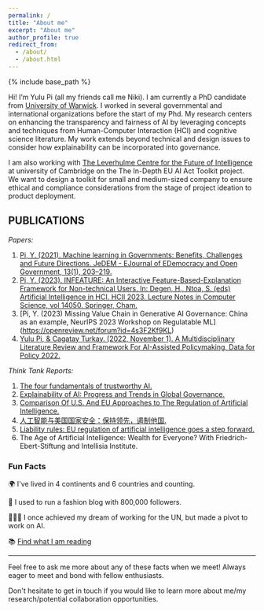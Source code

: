 ```yaml
---
permalink: /
title: "About me"
excerpt: "About me"
author_profile: true
redirect_from: 
  - /about/
  - /about.html
---
```

{% include base_path %}

Hi! I’m Yulu Pi (all my friends call me Niki). I am currently a PhD candidate from [University of Warwick](https://warwick.ac.uk/fac/cross_fac/cim/people/yulu-pi/). I worked in several governmental and international organizations before the start of my Phd.  My research centers on enhancing the transparency and fairness of AI by leveraging concepts and techniques from Human-Computer Interaction (HCI) and cognitive science literature. My work extends beyond technical and design issues to consider how explainability can be incorporated into governance.

I am also working with [The Leverhulme Centre for the Future of Intelligence](http://lcfi.ac.uk/people/yulu-pi/) at university of Cambridge on the The In-Depth EU AI Act Toolkit project. We want to design a toolkit for small and medium-sized company to ensure ethical and compliance considerations from the stage of project ideation to product deployment. 

## PUBLICATIONS
*Papers:*
1. [Pi, Y. (2021). Machine learning in Governments: Benefits, Challenges and Future Directions. JeDEM - EJournal of EDemocracy and Open Government, 13(1), 203–219.](https://doi.org/10.29379/jedem.v13i1.625)
2. [Pi, Y. (2023). INFEATURE: An Interactive Feature-Based-Explanation Framework for Non-technical Users. In: Degen, H., Ntoa, S. (eds) Artificial Intelligence in HCI. HCII 2023. Lecture Notes in Computer Science, vol 14050. Springer, Cham.](https://doi.org/10.1007/978-3-031-35891-3_16)
3. [Pi, Y. (2023) Missing Value Chain in Generative AI Governance: China as an example, NeurIPS 2023 Workshop on Regulatable ML] (https://openreview.net/forum?id=4s3F2Kf9KL)
4. [Yulu Pi, & Cagatay Turkay. (2022, November 1). A Multidisciplinary Literature Review and Framework For AI-Assisted Policymaking. Data for Policy 2022.](https://doi.org/10.5281/zenodo.7270367)

*Think Tank Reports:*
1. [The four fundamentals of trustworthy AI.](https://book.yunzhan365.com/njpo/sdpb/mobile/index.html)
2. [Explainability of AI: Progress and Trends in Global Governance.](https://book.yunzhan365.com/njpo/pbcu/mobile/index.html)
3. [Comparison Of U.S. And EU Approaches to The Regulation of Artificial Intelligence.](https://book.yunzhan365.com/njpo/sdmf/mobile/index.html)
4. [人工智能与美国国家安全：保持领先，遏制他国.](https://www.secrss.com/articles/43502)
5. [Liability rules: EU regulation of artificial intelligence goes a step forward.](https://book.yunzhan365.com/njpo/ehow/mobile/index.html)
6. The Age of Artificial Intelligence: Wealth for Everyone? With Friedrich-Ebert-Stiftung and Intellisia Institute.


### Fun Facts

🌍 I've lived in 4 continents and 6 countries and counting.

👠 I used to run a fashion blog with 800,000 followers.

👩🏻‍💼 I once achieved my dream of working for the UN, but made a pivot to work on AI.

📚 [Find what I am reading](https://aspiring-steed-7fc.notion.site/Niki-s-Personal-life-9c4417f28a32460b9a8a94ce39b5ffc0)

---

Feel free to ask me more about any of these facts when we meet! Always eager to meet and bond with fellow enthusiasts.

Don't hesitate to get in touch if you would like to learn more about me/my research/potential collaboration opportunities. 


